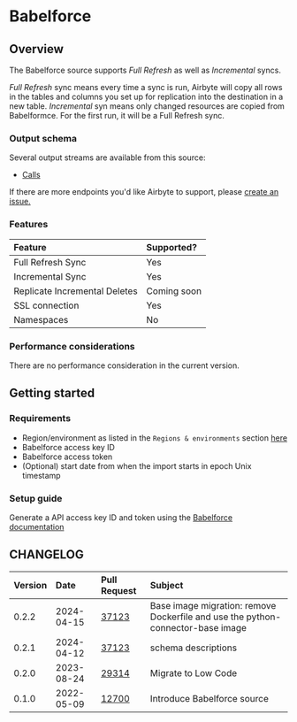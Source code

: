 # Babelforce

## Overview

The Babelforce source supports _Full Refresh_ as well as _Incremental_ syncs. 

_Full Refresh_ sync means every time a sync is run, Airbyte will copy all rows in the tables and columns you set up for replication into the destination in a new table.
_Incremental_ syn means only changed resources are copied from Babelformce. For the first run, it will be a Full Refresh sync.

### Output schema

Several output streams are available from this source:

* [Calls](https://api.babelforce.com/#af7a6b6e-b262-487f-aabd-c59e6fe7ba41)


If there are more endpoints you'd like Airbyte to support, please [create an issue.](https://github.com/airbytehq/airbyte/issues/new/choose)

### Features

| Feature | Supported? |
| :--- | :--- |
| Full Refresh Sync | Yes |
| Incremental Sync | Yes |
| Replicate Incremental Deletes | Coming soon |
| SSL connection | Yes |
| Namespaces | No |

### Performance considerations

There are no performance consideration in the current version.

## Getting started

### Requirements

* Region/environment as listed in the `Regions & environments` section [here](https://api.babelforce.com/#intro)
* Babelforce access key ID 
* Babelforce access token
* (Optional) start date from when the import starts in epoch Unix timestamp

### Setup guide

Generate a API access key ID and token using the [Babelforce documentation](https://help.babelforce.com/hc/en-us/articles/360044753932-API-documentation-and-endpoints-an-introduction-)

## CHANGELOG

| Version | Date       | Pull Request                                             | Subject                     |
|:--------|:-----------|:---------------------------------------------------------|:----------------------------|
| 0.2.2 | 2024-04-15 | [37123](https://github.com/airbytehq/airbyte/pull/37123) | Base image migration: remove Dockerfile and use the python-connector-base image |
| 0.2.1 | 2024-04-12 | [37123](https://github.com/airbytehq/airbyte/pull/37123) | schema descriptions |
 0.2.0    | 2023-08-24 | [29314](https://github.com/airbytehq/airbyte/pull/29314) | Migrate to Low Code         |
 0.1.0    | 2022-05-09 | [12700](https://github.com/airbytehq/airbyte/pull/12700) | Introduce Babelforce source |
